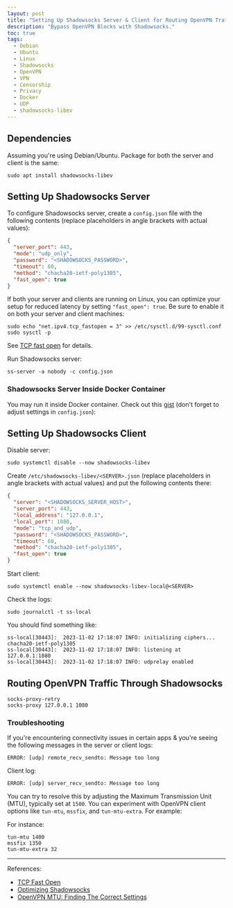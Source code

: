 ```yaml
---
layout: post
title: "Setting Up Shadowsocks Server & Client for Routing OpenVPN Traffic"
description: "Bypass OpenVPN Blocks with Shadowsocks."
toc: true
tags:
  - Debian
  - Ubuntu
  - Linux
  - Shadowsocks
  - OpenVPN
  - VPN
  - Censorship
  - Privacy
  - Docker
  - UDP
  - shadowsocks-libev
---
```


## Dependencies

Assuming you're using Debian/Ubuntu. Package for both the server and client is the same:

```shell
sudo apt install shadowsocks-libev
```

## Setting Up Shadowsocks Server

To configure Shadowsocks server, create a `config.json` file with the following contents (replace placeholders in angle brackets with actual values):

```json
{
  "server_port": 443,
  "mode": "udp_only",
  "password": "<SHADOWSOCKS_PASSWORD>",
  "timeout": 60,
  "method": "chacha20-ietf-poly1305",
  "fast_open": true
}
```

If both your server and clients are running on Linux, you can optimize your setup for reduced latency by setting `"fast_open": true`. Be sure to enable it on both your server and client machines:

```shell
sudo echo "net.ipv4.tcp_fastopen = 3" >> /etc/sysctl.d/99-sysctl.conf
sudo sysctl -p
```

See [TCP fast open](https://github.com/shadowsocks/shadowsocks/wiki/TCP-Fast-Open) for details.

Run Shadowsocks server:

```shell
ss-server -a nobody -c config.json
```

### Shadowsocks Server Inside Docker Container

You may run it inside Docker container. Check out this [gist](https://gist.github.com/linuxgeek11/d481820174d6a99903a7001f100c653b) (don't forget to adjust settings in `config.json`):

<script src="https://gist.github.com/linuxgeek11/d481820174d6a99903a7001f100c653b.js"></script>

## Setting Up Shadowsocks Client

Disable server:

```shell
sudo systemctl disable --now shadowsocks-libev
```

Create `/etc/shadowsocks-libev/<SERVER>.json` (replace placeholders in angle brackets with actual values) and put the following contents there:

```json
{
  "server": "<SHADOWSOCKS_SERVER_HOST>",
  "server_port": 443,
  "local_address": "127.0.0.1",
  "local_port": 1080,
  "mode": "tcp_and_udp",
  "password": "<SHADOWSOCKS_PASSWORD>",
  "timeout": 60,
  "method": "chacha20-ietf-poly1305",
  "fast_open": true
}
```

Start client:

```shell
sudo systemctl enable --now shadowsocks-libev-local@<SERVER>
```

Check the logs:

```shell
sudo journalctl -t ss-local
```

You should find something like:

```text
ss-local[30443]:  2023-11-02 17:18:07 INFO: initializing ciphers... chacha20-ietf-poly1305
ss-local[30443]:  2023-11-02 17:18:07 INFO: listening at 127.0.0.1:1080
ss-local[30443]:  2023-11-02 17:18:07 INFO: udprelay enabled
```

## Routing OpenVPN Traffic Through Shadowsocks

```text
socks-proxy-retry
socks-proxy 127.0.0.1 1080
```

### Troubleshooting

If you're encountering connectivity issues in certain apps & you're seeing the following messages in the server or client logs:

```text
ERROR: [udp] remote_recv_sendto: Message too long
```

Client log:

```text
ERROR: [udp] server_recv_sendto: Message too long
```

You can try to resolve this by adjusting the Maximum Transmission Unit (MTU), typically set at `1500`. You can experiment with OpenVPN client options like `tun-mtu`, `mssfix`, and `tun-mtu-extra`. For example:

For instance:

```text
tun-mtu 1400
mssfix 1350
tun-mtu-extra 32
```

---

References:

* [TCP Fast Open](https://github.com/shadowsocks/shadowsocks/wiki/TCP-Fast-Open)
* [Optimizing Shadowsocks](https://github.com/shadowsocks/shadowsocks/wiki/Optimizing-Shadowsocks)
* [OpenVPN MTU: Finding The Correct Settings](https://www.thegeekpub.com/271035/openvpn-mtu-finding-the-correct-settings/)
